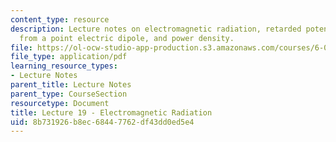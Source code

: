 ```yaml
---
content_type: resource
description: Lecture notes on electromagnetic radiation, retarded potentials, radiation
  from a point electric dipole, and power density.
file: https://ol-ocw-studio-app-production.s3.amazonaws.com/courses/6-013-electromagnetics-and-applications-fall-2005/8b731926b8ec68447762df43dd0ed5e4_lec19.pdf
file_type: application/pdf
learning_resource_types:
- Lecture Notes
parent_title: Lecture Notes
parent_type: CourseSection
resourcetype: Document
title: Lecture 19 - Electromagnetic Radiation
uid: 8b731926-b8ec-6844-7762-df43dd0ed5e4
---
```

